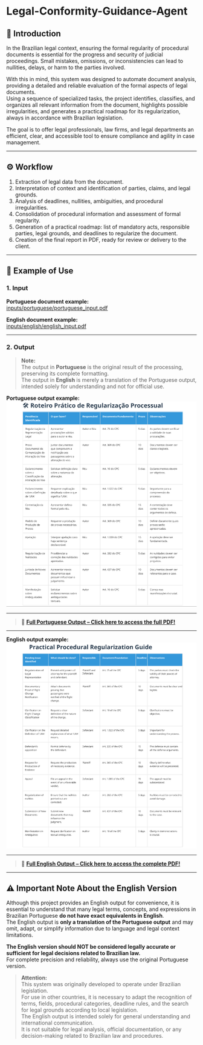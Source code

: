 # Legal-Conformity-Guidance-Agent

## 📢 Introduction

In the Brazilian legal context, ensuring the formal regularity of procedural documents is essential for the progress and security of judicial proceedings. Small mistakes, omissions, or inconsistencies can lead to nullities, delays, or harm to the parties involved.

With this in mind, this system was designed to automate document analysis, providing a detailed and reliable evaluation of the formal aspects of legal documents.  
Using a sequence of specialized tasks, the project identifies, classifies, and organizes all relevant information from the document, highlights possible irregularities, and generates a practical roadmap for its regularization, always in accordance with Brazilian legislation.

The goal is to offer legal professionals, law firms, and legal departments an efficient, clear, and accessible tool to ensure compliance and agility in case management.

---

## ⚙️ Workflow

1. Extraction of legal data from the document.
2. Interpretation of context and identification of parties, claims, and legal grounds.
3. Analysis of deadlines, nullities, ambiguities, and procedural irregularities.
4. Consolidation of procedural information and assessment of formal regularity.
5. Generation of a practical roadmap: list of mandatory acts, responsible parties, legal grounds, and deadlines to regularize the document.
6. Creation of the final report in PDF, ready for review or delivery to the client.

---

## 📂 Example of Use

### 1. Input

**Portuguese document example:**  
[inputs/portuguese/portuguese_input.pdf](inputs/portuguese/portuguese_input.pdf)

**English document example:**  
[inputs/english/english_input.pdf](inputs/english/english_input.pdf)

---

### 2. Output
> **Note:**  
> The output in **Portuguese** is the original result of the processing, preserving its complete formatting.  
> The output in **English** is merely a translation of the Portuguese output, intended solely for understanding and not for official use.


**Portuguese output example:**  
![Portuguese Output](img/portuguese_output_example.png)

---

> 📄 **[Full Portuguese Output – Click here to access the full PDF!](outputs/portuguese/portuguese_output.pdf)**

---



**English output example:**  
![English Output](img/english_output_example.png)

---
> 📄 **[Full English Output – Click here to access the complete PDF!](outputs/english/english_output.pdf)**

---


## ⚠️ Important Note About the English Version

Although this project provides an English output for convenience, it is essential to understand that many legal terms, concepts, and expressions in Brazilian Portuguese **do not have exact equivalents in English**.  
The English output is **only a translation of the Portuguese output** and may omit, adapt, or simplify information due to language and legal context limitations.

**The English version should NOT be considered legally accurate or sufficient for legal decisions related to Brazilian law.**  
For complete precision and reliability, always use the original Portuguese version.

> **Attention:**  
> This system was originally developed to operate under Brazilian legislation.  
> For use in other countries, it is necessary to adapt the recognition of terms, fields, procedural categories, deadline rules, and the search for legal grounds according to local legislation.  
> The English output is intended solely for general understanding and international communication.  
> It is not suitable for legal analysis, official documentation, or any decision-making related to Brazilian law and procedures.
